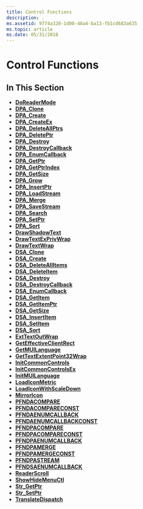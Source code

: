 ```yaml
---
title: Control Functions
description: .
ms.assetid: 9774a320-1d00-48a4-ba13-fb1cd683a635
ms.topic: article
ms.date: 05/31/2018
---
```


# Control Functions

## In This Section

-   [**DoReaderMode**](doreadermode.md)
-   [**DPA\_Clone**](/windows/desktop/api/dpa_dsa/nf-dpa_dsa-dpa_clone)
-   [**DPA\_Create**](/windows/desktop/api/dpa_dsa/nf-dpa_dsa-dpa_create)
-   [**DPA\_CreateEx**](/windows/desktop/api/dpa_dsa/nf-dpa_dsa-dpa_createex)
-   [**DPA\_DeleteAllPtrs**](/windows/desktop/api/dpa_dsa/nf-dpa_dsa-dpa_deleteallptrs)
-   [**DPA\_DeletePtr**](/windows/desktop/api/dpa_dsa/nf-dpa_dsa-dpa_deleteptr)
-   [**DPA\_Destroy**](/windows/desktop/api/dpa_dsa/nf-dpa_dsa-dpa_destroy)
-   [**DPA\_DestroyCallback**](/windows/desktop/api/dpa_dsa/nf-dpa_dsa-dpa_destroycallback)
-   [**DPA\_EnumCallback**](/windows/desktop/api/dpa_dsa/nf-dpa_dsa-dpa_enumcallback)
-   [**DPA\_GetPtr**](/windows/desktop/api/dpa_dsa/nf-dpa_dsa-dpa_getptr)
-   [**DPA\_GetPtrIndex**](/windows/desktop/api/dpa_dsa/nf-dpa_dsa-dpa_getptrindex)
-   [**DPA\_GetSize**](/windows/desktop/api/dpa_dsa/nf-dpa_dsa-dpa_getsize)
-   [**DPA\_Grow**](/windows/desktop/api/dpa_dsa/nf-dpa_dsa-dpa_grow)
-   [**DPA\_InsertPtr**](/windows/desktop/api/dpa_dsa/nf-dpa_dsa-dpa_insertptr)
-   [**DPA\_LoadStream**](/windows/desktop/api/dpa_dsa/nf-dpa_dsa-dpa_loadstream)
-   [**DPA\_Merge**](/windows/desktop/api/dpa_dsa/nf-dpa_dsa-dpa_merge)
-   [**DPA\_SaveStream**](/windows/desktop/api/dpa_dsa/nf-dpa_dsa-dpa_savestream)
-   [**DPA\_Search**](/windows/desktop/api/dpa_dsa/nf-dpa_dsa-dpa_search)
-   [**DPA\_SetPtr**](/windows/desktop/api/dpa_dsa/nf-dpa_dsa-dpa_setptr)
-   [**DPA\_Sort**](/windows/desktop/api/dpa_dsa/nf-dpa_dsa-dpa_sort)
-   [**DrawShadowText**](/windows/desktop/api/Commctrl/nf-commctrl-drawshadowtext)
-   [**DrawTextExPrivWrap**](drawtextexprivwrap.md)
-   [**DrawTextWrap**](drawtextwrap.md)
-   [**DSA\_Clone**](/windows/desktop/api/dpa_dsa/nf-dpa_dsa-dsa_clone)
-   [**DSA\_Create**](/windows/desktop/api/dpa_dsa/nf-dpa_dsa-dsa_create)
-   [**DSA\_DeleteAllItems**](/windows/desktop/api/dpa_dsa/nf-dpa_dsa-dsa_deleteallitems)
-   [**DSA\_DeleteItem**](/windows/desktop/api/dpa_dsa/nf-dpa_dsa-dsa_deleteitem)
-   [**DSA\_Destroy**](/windows/desktop/api/dpa_dsa/nf-dpa_dsa-dsa_destroy)
-   [**DSA\_DestroyCallback**](/windows/desktop/api/dpa_dsa/nf-dpa_dsa-dsa_destroycallback)
-   [**DSA\_EnumCallback**](/windows/desktop/api/dpa_dsa/nf-dpa_dsa-dsa_enumcallback)
-   [**DSA\_GetItem**](/windows/desktop/api/dpa_dsa/nf-dpa_dsa-dsa_getitem)
-   [**DSA\_GetItemPtr**](/windows/desktop/api/dpa_dsa/nf-dpa_dsa-dsa_getitemptr)
-   [**DSA\_GetSize**](/windows/desktop/api/dpa_dsa/nf-dpa_dsa-dsa_getsize)
-   [**DSA\_InsertItem**](/windows/desktop/api/dpa_dsa/nf-dpa_dsa-dsa_insertitem)
-   [**DSA\_SetItem**](/windows/desktop/api/dpa_dsa/nf-dpa_dsa-dsa_setitem)
-   [**DSA\_Sort**](/windows/desktop/api/dpa_dsa/nf-dpa_dsa-dsa_sort)
-   [**ExtTextOutWrap**](exttextoutwrap.md)
-   [**GetEffectiveClientRect**](/windows/desktop/api/Commctrl/nf-commctrl-geteffectiveclientrect)
-   [**GetMUILanguage**](/windows/desktop/api/Commctrl/nf-commctrl-getmuilanguage)
-   [**GetTextExtentPoint32Wrap**](gettextextentpoint32wrap.md)
-   [**InitCommonControls**](/windows/desktop/api/Commctrl/nf-commctrl-initcommoncontrols)
-   [**InitCommonControlsEx**](/windows/desktop/api/Commctrl/nf-commctrl-initcommoncontrolsex)
-   [**InitMUILanguage**](/windows/desktop/api/Commctrl/nf-commctrl-initmuilanguage)
-   [**LoadIconMetric**](/windows/desktop/api/Commctrl/nf-commctrl-loadiconmetric)
-   [**LoadIconWithScaleDown**](/windows/desktop/api/Commctrl/nf-commctrl-loadiconwithscaledown)
-   [**MirrorIcon**](mirroricon.md)
-   [**PFNDACOMPARE**](/windows/desktop/api/dpa_dsa/nc-dpa_dsa-pfndacompare)
-   [**PFNDACOMPARECONST**](/windows/desktop/api/dpa_dsa/nc-dpa_dsa-pfndacompareconst)
-   [**PFNDAENUMCALLBACK**](/windows/desktop/api/dpa_dsa/nc-dpa_dsa-pfndaenumcallback)
-   [**PFNDAENUMCALLBACKCONST**](/windows/desktop/api/dpa_dsa/nc-dpa_dsa-pfndaenumcallbackconst)
-   [**PFNDPACOMPARE**](https://docs.microsoft.com/previous-versions/windows/desktop/legacy/bb775715(v=vs.85))
-   [**PFNDPACOMPARECONST**](https://docs.microsoft.com/previous-versions/windows/desktop/legacy/bb775717(v=vs.85))
-   [**PFNDPAENUMCALLBACK**](https://docs.microsoft.com/previous-versions/windows/desktop/legacy/bb775719(v=vs.85))
-   [**PFNDPAMERGE**](/windows/desktop/api/dpa_dsa/nc-dpa_dsa-pfndpamerge)
-   [**PFNDPAMERGECONST**](/windows/desktop/api/dpa_dsa/nc-dpa_dsa-pfndpamergeconst)
-   [**PFNDPASTREAM**](/windows/desktop/api/dpa_dsa/nc-dpa_dsa-pfndpastream)
-   [**PFNDSAENUMCALLBACK**](https://docs.microsoft.com/previous-versions/windows/desktop/legacy/bb775727(v=vs.85))
-   [**ReaderScroll**](readerscroll.md)
-   [**ShowHideMenuCtl**](/windows/desktop/api/Commctrl/nf-commctrl-showhidemenuctl)
-   [**Str\_GetPtr**](str-getptr.md)
-   [**Str\_SetPtr**](/windows/desktop/api/dpa_dsa/nf-dpa_dsa-str_setptrw)
-   [**TranslateDispatch**](translatedispatch.md)

 

 





